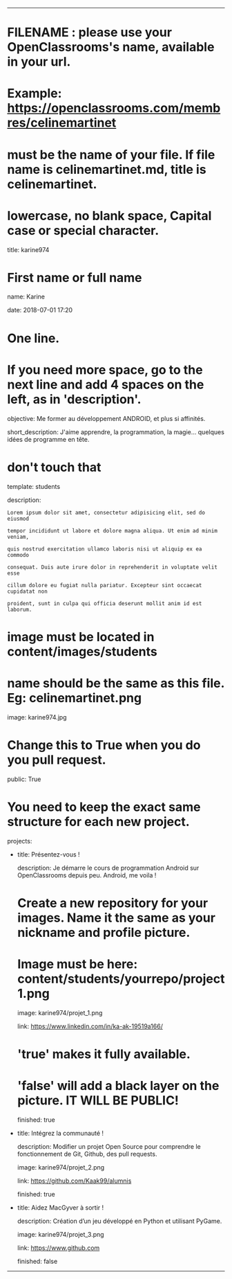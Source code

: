 ﻿---


# FILENAME : please use your OpenClassrooms's name, available in your url.

# Example: https://openclassrooms.com/membres/celinemartinet

# must be the name of your file. If file name is celinemartinet.md, title is celinemartinet.

# lowercase, no blank space, Capital case or special character.

title: karine974


# First name or full name

name: Karine

date: 2018-07-01 17:20


# One line.

# If you need more space, go to the next line and add 4 spaces on the left, as in 'description'.

objective: Me former au développement ANDROID, et plus si affinités.

short_description: J'aime apprendre, la programmation, la magie... quelques idées de programme en tête.


# don't touch that

template: students

description:

    Lorem ipsum dolor sit amet, consectetur adipisicing elit, sed do eiusmod

    tempor incididunt ut labore et dolore magna aliqua. Ut enim ad minim veniam,

    quis nostrud exercitation ullamco laboris nisi ut aliquip ex ea commodo

    consequat. Duis aute irure dolor in reprehenderit in voluptate velit esse

    cillum dolore eu fugiat nulla pariatur. Excepteur sint occaecat cupidatat non

    proident, sunt in culpa qui officia deserunt mollit anim id est laborum.


# image must be located in content/images/students

# name should be the same as this file. Eg: celinemartinet.png

image: karine974.jpg


# Change this to True when you do you pull request.

public: True


# You need to keep the exact same structure for each new project.

projects:

  - title: Présentez-vous !

    description: Je démarre le cours de programmation Android sur OpenClassrooms depuis peu. Android, me voila !

    # Create a new repository for your images. Name it the same as your nickname and profile picture.

    # Image must be here: content/students/yourrepo/project1.png

    image: karine974/projet_1.png

    link: https://www.linkedin.com/in/ka-ak-19519a166/

    # 'true' makes it fully available.

    # 'false' will add a black layer on the picture. IT WILL BE PUBLIC!

    finished: true

  - title: Intégrez la communauté !

    description: Modifier un projet Open Source pour comprendre le fonctionnement de Git, Github, des pull requests. 

    image: karine974/projet_2.png

    link: https://github.com/Kaak99/alumnis

    finished: true

  - title: Aidez MacGyver à sortir !

    description: Création d’un jeu développé en Python et utilisant PyGame.

    image: karine974/projet_3.png

    link: https://www.github.com

    finished: false

---